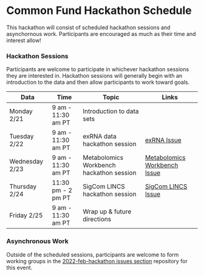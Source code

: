 # Common Fund Hackathon Schedule


This hackathon will consist of scheduled hackathon sessions and asynchornous work. Participants are encouraged as much as their time and interest allow!

### Hackathon Sessions
Participants are welcome to participate in whichever hackathon sessions they are interested in. Hackathon sessions will generally begin with an introduction to the data and then allow participants to work toward goals.

| Data | Time | Topic | Links | 
| --- | --- | --- | --- |
| Monday 2/21 |  9 am - 11:30 am PT | Introduction to data sets | |
| Tuesday 2/22 | 9 am - 11:30 am PT | exRNA data hackathon session | [exRNA Issue](https://github.com/nih-cfde/2022-feb-hackathon/issues/3) |
| Wednesday 2/23 | 9 am - 11:30 am PT | Metabolomics Workbench hackathon session | [Metabolomics Workbench Issue](https://github.com/nih-cfde/2022-feb-hackathon/issues/3) |
| Thursday 2/24 | 11:30 pm - 2 pm PT | SigCom LINCS hackathon session | [SigCom LINCS Issue](https://github.com/nih-cfde/2022-feb-hackathon/issues/4) |
| Friday 2/25 | 9 am - 11:30 am PT | Wrap up & future directions | |

### Asynchronous Work

Outside of the scheduled sessions, participants are welcome to form working groups in the [2022-feb-hackathon issues section](https://github.com/nih-cfde/2022-feb-hackathon/issues) repository for this event.
